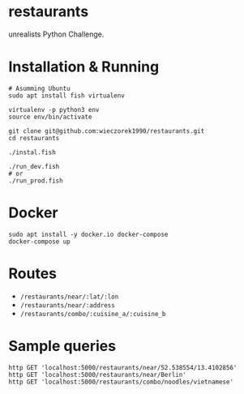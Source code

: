 restaurants
===========

unrealists Python Challenge.

# Installation & Running

```
# Asumming Ubuntu
sudo apt install fish virtualenv

virtualenv -p python3 env
source env/bin/activate

git clone git@github.com:wieczorek1990/restaurants.git
cd restaurants

./instal.fish

./run_dev.fish
# or
./run_prod.fish
```

# Docker

```
sudo apt install -y docker.io docker-compose
docker-compose up
```

# Routes

* `/restaurants/near/:lat/:lon`
* `/restaurants/near/:address`
* `/restaurants/combo/:cuisine_a/:cuisine_b`

# Sample queries

```
http GET 'localhost:5000/restaurants/near/52.538554/13.4102856'
http GET 'localhost:5000/restaurants/near/Berlin'
http GET 'localhost:5000/restaurants/combo/noodles/vietnamese'
```
